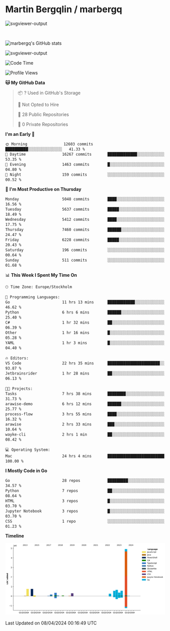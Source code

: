 # Martin Bergqlin / marbergq

![svgviewer-output](https://user-images.githubusercontent.com/2405410/206014777-22d41ecb-c24f-421d-b7d9-bba2cb5bb0de.svg)

<br>

<!--- [![Martin's Week](https://github-readme-stats.vercel.app/api/wakatime?username=marbergq&theme=dark)](https://github.com/anuraghazra/github-readme-stats) -->

![marbergq's GitHub stats](https://github-readme-stats.vercel.app/api?username=marbergq&count_private=true&show_icons=true)

![svgviewer-output](https://wakatime.com/badge/user/3f0a2069-6683-4e19-9a4a-7d21ea815067.svg)

<!--START_SECTION:waka-->
![Code Time](http://img.shields.io/badge/Code%20Time-3%2C909%20hrs%2040%20mins-blue)

![Profile Views](http://img.shields.io/badge/Profile%20Views-0-blue)

**🐱 My GitHub Data** 

> 📦 ? Used in GitHub's Storage 
 > 
> 🚫 Not Opted to Hire
 > 
> 📜 28 Public Repositories 
 > 
> 🔑 0 Private Repositories 
 > 
**I'm an Early 🐤** 

```text
🌞 Morning                12603 commits       ██████████░░░░░░░░░░░░░░░   41.33 % 
🌆 Daytime                16267 commits       █████████████░░░░░░░░░░░░   53.35 % 
🌃 Evening                1463 commits        █░░░░░░░░░░░░░░░░░░░░░░░░   04.80 % 
🌙 Night                  159 commits         ░░░░░░░░░░░░░░░░░░░░░░░░░   00.52 % 
```
📅 **I'm Most Productive on Thursday** 

```text
Monday                   5048 commits        ████░░░░░░░░░░░░░░░░░░░░░   16.56 % 
Tuesday                  5637 commits        █████░░░░░░░░░░░░░░░░░░░░   18.49 % 
Wednesday                5412 commits        ████░░░░░░░░░░░░░░░░░░░░░   17.75 % 
Thursday                 7460 commits        ██████░░░░░░░░░░░░░░░░░░░   24.47 % 
Friday                   6228 commits        █████░░░░░░░░░░░░░░░░░░░░   20.43 % 
Saturday                 196 commits         ░░░░░░░░░░░░░░░░░░░░░░░░░   00.64 % 
Sunday                   511 commits         ░░░░░░░░░░░░░░░░░░░░░░░░░   01.68 % 
```


📊 **This Week I Spent My Time On** 

```text
🕑︎ Time Zone: Europe/Stockholm

💬 Programming Languages: 
Go                       11 hrs 13 mins      ████████████░░░░░░░░░░░░░   46.62 % 
Python                   6 hrs 6 mins        ██████░░░░░░░░░░░░░░░░░░░   25.40 % 
C#                       1 hr 32 mins        ██░░░░░░░░░░░░░░░░░░░░░░░   06.39 % 
Other                    1 hr 16 mins        █░░░░░░░░░░░░░░░░░░░░░░░░   05.28 % 
YAML                     1 hr 3 mins         █░░░░░░░░░░░░░░░░░░░░░░░░   04.40 % 

🔥 Editors: 
VS Code                  22 hrs 35 mins      ███████████████████████░░   93.87 % 
Jetbrainsrider           1 hr 28 mins        ██░░░░░░░░░░░░░░░░░░░░░░░   06.13 % 

🐱‍💻 Projects: 
Tasks                    7 hrs 38 mins       ████████░░░░░░░░░░░░░░░░░   31.73 % 
arawise-demo             6 hrs 12 mins       ██████░░░░░░░░░░░░░░░░░░░   25.77 % 
process-flow             3 hrs 55 mins       ████░░░░░░░░░░░░░░░░░░░░░   16.32 % 
arawise                  2 hrs 33 mins       ███░░░░░░░░░░░░░░░░░░░░░░   10.64 % 
wayke-cli                2 hrs 1 min         ██░░░░░░░░░░░░░░░░░░░░░░░   08.42 % 

💻 Operating System: 
Mac                      24 hrs 4 mins       █████████████████████████   100.00 % 
```

**I Mostly Code in Go** 

```text
Go                       28 repos            █████████░░░░░░░░░░░░░░░░   34.57 % 
Python                   7 repos             ██░░░░░░░░░░░░░░░░░░░░░░░   08.64 % 
HTML                     3 repos             █░░░░░░░░░░░░░░░░░░░░░░░░   03.70 % 
Jupyter Notebook         3 repos             █░░░░░░░░░░░░░░░░░░░░░░░░   03.70 % 
CSS                      1 repo              ░░░░░░░░░░░░░░░░░░░░░░░░░   01.23 % 
```



**Timeline**

![Lines of Code chart](https://raw.githubusercontent.com/marbergq/marbergq/main/assets/bar_graph.png)


 Last Updated on 08/04/2024 00:16:49 UTC
<!--END_SECTION:waka-->
